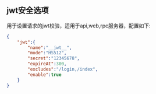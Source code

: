 ## jwt安全选项

用于设置请求的jwt校验，适用于api,web,rpc服务器，配置如下:

```json
{
    "jwt":{
        "name":"__jwt__",
        "mode":"HS512",
        "secret":"12345678",
        "expireAt":300,
        "excludes":"/login,/index",
        "enable":true
    }
}
```